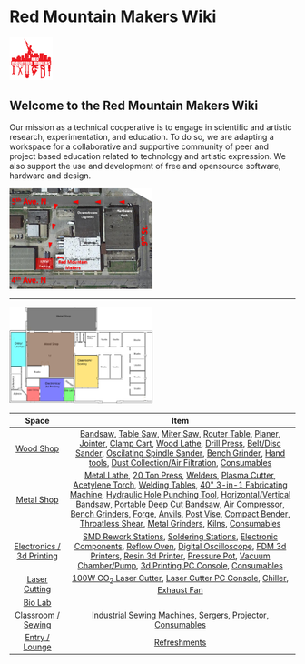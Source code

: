 # Red Mountain Makers Wiki
<img src="images/rmm_logo_2023.png" width=15% height=15%>

## Welcome to the Red Mountain Makers Wiki
Our mission as a technical cooperative is to engage in scientific and artistic research, experimentation, and education. To do so, we are adapting a workspace for a collaborative and supportive community of peer and project based education related to technology and artistic expression. We also support the use and development of free and opensource software, hardware and design.


<img src="images/directions-to-rmm.png" width=50% height=50%>

---
<img src="images/rmm_layout.png" width=50% height=50%>


| Space             |  Item |
:-------------------------:|:-------------------------:
 | [Wood Shop](Wood-Shop) | [Bandsaw](Kity-613-Bandsaw), [Table Saw](Saw-Stop-Table-Saw), [Miter Saw](), [Router Table](), [Planer](), [Jointer](), [Clamp Cart](), [Wood Lathe](), [Drill Press](), [Belt/Disc Sander](), [Oscilating Spindle Sander](), [Bench Grinder](), [Hand tools](), [Dust Collection/Air Filtration](), [Consumables]()
| [Metal Shop](Metal-Shop) | [Metal Lathe](), [20 Ton Press](), [Welders](), [Plasma Cutter](), [Acetylene Torch](), [Welding Tables](), [40" 3-in-1 Fabricating Machine](), [Hydraulic Hole Punching Tool](), [Horizontal/Vertical Bandsaw](), [Portable Deep Cut Bandsaw](), [Air Compressor](), [Bench Grinders](), [Forge](), [Anvils](), [Post Vise](), [Compact Bender](), [Throatless Shear](), [Metal Grinders](), [Kilns](), [Consumables]()
| [Electronics /](Electronics) [3d Printing](3d-Printing) | [SMD Rework Stations](), [Soldering Stations](), [Electronic Components](), [Reflow Oven](), [Digital Oscilloscope](), [FDM 3d Printers](), [Resin 3d Printer](), [Pressure Pot](), [Vacuum Chamber/Pump](), [3d Printing PC Console](), [Consumables]()
| [Laser Cutting](Laser-Cutting) | [100W CO<sub>2</sub> Laser Cutter](), [Laser Cutter PC Console](), [Chiller](), [Exhaust Fan]()
| [Bio Lab]() | 
| [Classroom / Sewing]() | [Industrial Sewing Machines](), [Sergers](), [Projector](), [Consumables]()
| [Entry / Lounge]() | [Refreshments]()
